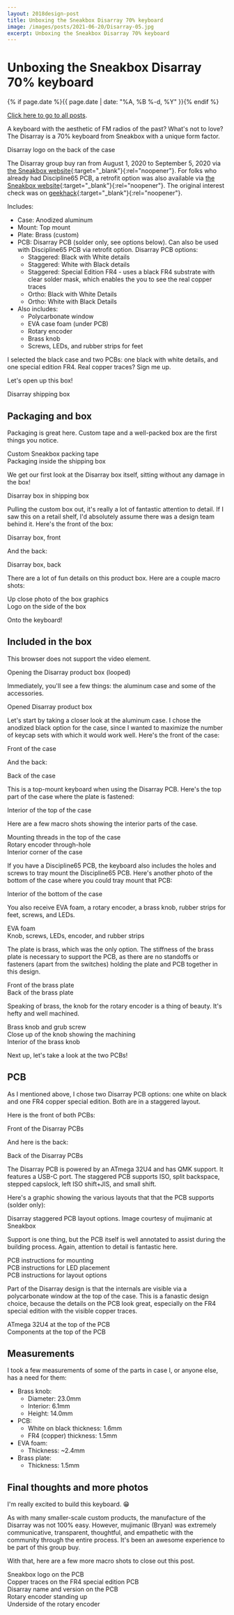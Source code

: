 ```yaml
---
layout: 2018design-post
title: Unboxing the Sneakbox Disarray 70% keyboard
image: /images/posts/2021-06-20/Disarray-05.jpg
excerpt: Unboxing the Sneakbox Disarray 70% keyboard
---
```


# Unboxing the Sneakbox Disarray 70% keyboard

{% if page.date %}{{ page.date | date: "%A, %B %-d, %Y" }}{% endif %}

[Click here to go to all posts](/posts/).

A keyboard with the aesthetic of FM radios of the past? What's not to love? The Disarray is a 70% keyboard from Sneakbox with a unique form factor.

<div class="center width70">
  <a href="/images/posts/2021-06-20/Disarray-26.jpg" target="_blank" rel="noopener">
    <amp-img src="/images/posts/2021-06-20/Disarray-26.jpg" width="3000" height="2000" alt="Disarray logo on the back of the case" layout="responsive"></amp-img>
  </a>
  <figcaption class="center">Disarray logo on the back of the case</figcaption>
</div>

The Disarray group buy ran from August 1, 2020 to September 5, 2020 via [the Sneakbox website](https://sneakbox.com/products/disarray){:target="_blank"}{:rel="noopener"}. For folks who already had Discipline65 PCB, a retrofit option was also available via [the Sneakbox website](https://sneakbox.com/products/retrofit-kit-for-discipline65-case-only){:target="_blank"}{:rel="noopener"}. The original interest check was on [geekhack](https://geekhack.org/index.php?topic=107036.0){:target="_blank"}{:rel="noopener"}.

Includes:

* Case: Anodized aluminum
* Mount: Top mount
* Plate: Brass (custom)
* PCB: Disarray PCB (solder only, see options below). Can also be used with Discipline65 PCB via retrofit option. Disarray PCB options:
  * Staggered: Black with White details
  * Staggered: White with Black details
  * Staggered: Special Edition FR4 - uses a black FR4 substrate with clear solder mask, which enables the you to see the real copper traces
  * Ortho: Black with White Details
  * Ortho: White with Black Details
* Also includes:
  * Polycarbonate window
  * EVA case foam (under PCB)
  * Rotary encoder
  * Brass knob
  * Screws, LEDs, and rubber strips for feet

I selected the black case and two PCBs: one black with white details, and one special edition FR4. Real copper traces? Sign me up.

Let's open up this box!

<div class="center width70">
  <a href="/images/posts/2021-06-20/Disarray-01.jpg" target="_blank" rel="noopener">
    <amp-img src="/images/posts/2021-06-20/Disarray-01.jpg" width="3000" height="2000" alt="Disarray shipping box" layout="responsive"></amp-img>
  </a>
  <figcaption class="center">Disarray shipping box</figcaption>
</div>

## Packaging and box

Packaging is great here. Custom tape and a well-packed box are the first things you notice.

<div class="flex-horizontal">
  <div class="flex-item-horizontal">
    <a href="/images/posts/2021-06-20/Disarray-02.jpg" target="_blank" rel="noopener">
      <amp-img src="/images/posts/2021-06-20/Disarray-02.jpg" width="3000" height="2000" alt="Custom Sneakbox packing tape" layout="responsive"></amp-img>
    </a>
    <figcaption class="center">Custom Sneakbox packing tape</figcaption>
  </div>
  <div class="flex-item-horizontal">
    <a href="/images/posts/2021-06-20/Disarray-03.jpg" target="_blank" rel="noopener">
      <amp-img src="/images/posts/2021-06-20/Disarray-03.jpg" width="3000" height="2000" alt="Packaging inside the shipping box" layout="responsive"></amp-img>
    </a>
    <figcaption class="center">Packaging inside the shipping box</figcaption>
  </div>
</div>

We get our first look at the Disarray box itself, sitting without any damage in the box!

<div class="center width70">
  <a href="/images/posts/2021-06-20/Disarray-04.jpg" target="_blank" rel="noopener">
    <amp-img src="/images/posts/2021-06-20/Disarray-04.jpg" width="3000" height="2000" alt="Disarray box in shipping box" layout="responsive"></amp-img>
  </a>
  <figcaption class="center">Disarray box in shipping box</figcaption>
</div>

Pulling the custom box out, it's really a lot of fantastic attention to detail. If I saw this on a retail shelf, I'd absolutely assume there was a design team behind it. Here's the front of the box:

<div class="center width70">
  <a href="/images/posts/2021-06-20/Disarray-05.jpg" target="_blank" rel="noopener">
    <amp-img src="/images/posts/2021-06-20/Disarray-05.jpg" width="3000" height="2000" alt="Disarray box, front" layout="responsive"></amp-img>
  </a>
  <figcaption class="center">Disarray box, front</figcaption>
</div>

And the back:

<div class="center width70">
  <a href="/images/posts/2021-06-20/Disarray-06.jpg" target="_blank" rel="noopener">
    <amp-img src="/images/posts/2021-06-20/Disarray-06.jpg" width="3000" height="2000" alt="Disarray box, back" layout="responsive"></amp-img>
  </a>
  <figcaption class="center">Disarray box, back</figcaption>
</div>

There are a lot of fun details on this product box. Here are a couple macro shots:

<div class="flex-horizontal">
  <div class="flex-item-horizontal">
    <a href="/images/posts/2021-06-20/Disarray-07.jpg" target="_blank" rel="noopener">
      <amp-img src="/images/posts/2021-06-20/Disarray-07.jpg" width="3000" height="2000" alt="Up close photo of the box graphics" layout="responsive"></amp-img>
    </a>
    <figcaption class="center">Up close photo of the box graphics</figcaption>
  </div>
  <div class="flex-item-horizontal">
    <a href="/images/posts/2021-06-20/Disarray-08.jpg" target="_blank" rel="noopener">
      <amp-img src="/images/posts/2021-06-20/Disarray-08.jpg" width="3000" height="2000" alt="Logo on the side of the box" layout="responsive"></amp-img>
    </a>
    <figcaption class="center">Logo on the side of the box</figcaption>
  </div>
</div>

Onto the keyboard!

## Included in the box

<div class="center width70">
  <amp-video autoplay loop noaudio
    width="1280"
    height="720"
    layout="responsive"
    title="Opening the Disarray product box (looped)">
    <source src="/images/posts/2021-06-20/DisarrayOpeningBox.webm"
      type="video/webm" />
    <source src="/images/posts/2021-06-20/DisarrayOpeningBox.mp4"
      type="video/mp4" />
    <div fallback>
      <p>This browser does not support the video element.</p>
    </div>
  </amp-video>
  <figcaption class="center">Opening the Disarray product box (looped)</figcaption>
</div>

Immediately, you'll see a few things: the aluminum case and some of the accessories. 

<div class="center width70">
  <a href="/images/posts/2021-06-20/Disarray-09.jpg" target="_blank" rel="noopener">
    <amp-img src="/images/posts/2021-06-20/Disarray-09.jpg" width="3000" height="2000" alt="Opened Disarray product box" layout="responsive"></amp-img>
  </a>
  <figcaption class="center">Opened Disarray product box</figcaption>
</div>

Let's start by taking a closer look at the aluminum case. I chose the anodized black option for the case, since I wanted to maximize the number of keycap sets with which it would work well. Here's the front of the case:

<div class="center width70">
  <a href="/images/posts/2021-06-20/Disarray-10.jpg" target="_blank" rel="noopener">
    <amp-img src="/images/posts/2021-06-20/Disarray-10.jpg" width="3000" height="2000" alt="Front of the case" layout="responsive"></amp-img>
  </a>
  <figcaption class="center">Front of the case</figcaption>
</div>

And the back:

<div class="center width70">
  <a href="/images/posts/2021-06-20/Disarray-11.jpg" target="_blank" rel="noopener">
    <amp-img src="/images/posts/2021-06-20/Disarray-11.jpg" width="3000" height="2000" alt="Back of the case" layout="responsive"></amp-img>
  </a>
  <figcaption class="center">Back of the case</figcaption>
</div>

This is a top-mount keyboard when using the Disarray PCB. Here's the top part of the case where the plate is fastened:

<div class="center width70">
  <a href="/images/posts/2021-06-20/Disarray-12.jpg" target="_blank" rel="noopener">
    <amp-img src="/images/posts/2021-06-20/Disarray-12.jpg" width="3000" height="2000" alt="Interior of the top of the case" layout="responsive"></amp-img>
  </a>
  <figcaption class="center">Interior of the top of the case</figcaption>
</div>

Here are a few macro shots showing the interior parts of the case.

<div class="flex-horizontal">
  <div class="flex-item-horizontal">
    <a href="/images/posts/2021-06-20/Disarray-13.jpg" target="_blank" rel="noopener">
      <amp-img src="/images/posts/2021-06-20/Disarray-13.jpg" width="3000" height="2000" alt="Mounting threads in the top of the case" layout="responsive"></amp-img>
    </a>
    <figcaption class="center">Mounting threads in the top of the case</figcaption>
  </div>
  <div class="flex-item-horizontal">
    <a href="/images/posts/2021-06-20/Disarray-14.jpg" target="_blank" rel="noopener">
      <amp-img src="/images/posts/2021-06-20/Disarray-14.jpg" width="3000" height="2000" alt="Rotary encoder through-hole" layout="responsive"></amp-img>
    </a>
    <figcaption class="center">Rotary encoder through-hole</figcaption>
  </div>
  <div class="flex-item-horizontal">
    <a href="/images/posts/2021-06-20/Disarray-15.jpg" target="_blank" rel="noopener">
      <amp-img src="/images/posts/2021-06-20/Disarray-15.jpg" width="3000" height="2000" alt="Interior corner of the case" layout="responsive"></amp-img>
    </a>
    <figcaption class="center">Interior corner of the case</figcaption>
  </div>
</div>

If you have a Discipline65 PCB, the keyboard also includes the holes and screws to tray mount the Discipline65 PCB. Here's another photo of the bottom of the case where you could tray mount that PCB:

<div class="center width70">
  <a href="/images/posts/2021-06-20/Disarray-16.jpg" target="_blank" rel="noopener">
    <amp-img src="/images/posts/2021-06-20/Disarray-16.jpg" width="3000" height="2000" alt="Interior of the bottom of the case" layout="responsive"></amp-img>
  </a>
  <figcaption class="center">Interior of the bottom of the case</figcaption>
</div>

You also receive EVA foam, a rotary encoder, a brass knob, rubber strips for feet, screws, and LEDs.

<div class="flex-horizontal">
  <div class="flex-item-horizontal">
    <a href="/images/posts/2021-06-20/Disarray-17.jpg" target="_blank" rel="noopener">
      <amp-img src="/images/posts/2021-06-20/Disarray-17.jpg" width="3000" height="2000" alt="EVA foam" layout="responsive"></amp-img>
    </a>
    <figcaption class="center">EVA foam</figcaption>
  </div>
  <div class="flex-item-horizontal">
    <a href="/images/posts/2021-06-20/Disarray-20.jpg" target="_blank" rel="noopener">
      <amp-img src="/images/posts/2021-06-20/Disarray-20.jpg" width="3000" height="2000" alt="Knob, screws, LEDs, encoder, and rubber strips" layout="responsive"></amp-img>
    </a>
    <figcaption class="center">Knob, screws, LEDs, encoder, and rubber strips</figcaption>
  </div>
</div>

The plate is brass, which was the only option. The stiffness of the brass plate is necessary to support the PCB, as there are no standoffs or fasteners (apart from the switches) holding the plate and PCB together in this design.

<div class="flex-horizontal">
  <div class="flex-item-horizontal">
    <a href="/images/posts/2021-06-20/Disarray-18.jpg" target="_blank" rel="noopener">
      <amp-img src="/images/posts/2021-06-20/Disarray-18.jpg" width="3000" height="2000" alt="Front of the brass plate" layout="responsive"></amp-img>
    </a>
    <figcaption class="center">Front of the brass plate</figcaption>
  </div>
  <div class="flex-item-horizontal">
    <a href="/images/posts/2021-06-20/Disarray-19.jpg" target="_blank" rel="noopener">
      <amp-img src="/images/posts/2021-06-20/Disarray-19.jpg" width="3000" height="2000" alt="Back of the brass plate" layout="responsive"></amp-img>
    </a>
    <figcaption class="center">Back of the brass plate</figcaption>
  </div>
</div>

Speaking of brass, the knob for the rotary encoder is a thing of beauty. It's hefty and well machined.

<div class="flex-horizontal">
  <div class="flex-item-horizontal">
    <a href="/images/posts/2021-06-20/Disarray-22.jpg" target="_blank" rel="noopener">
      <amp-img src="/images/posts/2021-06-20/Disarray-22.jpg" width="2000" height="3000" alt="Brass knob and grub screw" layout="responsive"></amp-img>
    </a>
    <figcaption class="center">Brass knob and grub screw</figcaption>
  </div>
  <div class="flex-item-horizontal">
    <a href="/images/posts/2021-06-20/Disarray-38.jpg" target="_blank" rel="noopener">
      <amp-img src="/images/posts/2021-06-20/Disarray-38.jpg" width="3000" height="2000" alt="2:1Close up of the knob showing the machining" layout="responsive"></amp-img>
    </a>
    <figcaption class="center">Close up of the knob showing the machining</figcaption>
  </div>
  <div class="flex-item-horizontal">
    <a href="/images/posts/2021-06-20/Disarray-23.jpg" target="_blank" rel="noopener">
      <amp-img src="/images/posts/2021-06-20/Disarray-23.jpg" width="2000" height="3000" alt="Interior of the brass knob" layout="responsive"></amp-img>
    </a>
    <figcaption class="center">Interior of the brass knob</figcaption>
  </div>
</div>

Next up, let's take a look at the two PCBs!

## PCB

As I mentioned above, I chose two Disarray PCB options: one white on black and one FR4 copper special edition. Both are in a staggered layout.

Here is the front of both PCBs:

<div class="center width70">
  <a href="/images/posts/2021-06-20/Disarray-27.jpg" target="_blank" rel="noopener">
    <amp-img src="/images/posts/2021-06-20/Disarray-27.jpg" width="3000" height="2000" alt="Front of the Disarray PCBs" layout="responsive"></amp-img>
  </a>
  <figcaption class="center">Front of the Disarray PCBs</figcaption>
</div>

And here is the back:

<div class="center width70">
  <a href="/images/posts/2021-06-20/Disarray-28.jpg" target="_blank" rel="noopener">
    <amp-img src="/images/posts/2021-06-20/Disarray-28.jpg" width="3000" height="2000" alt="Back of the Disarray PCBs" layout="responsive"></amp-img>
  </a>
  <figcaption class="center">Back of the Disarray PCBs</figcaption>
</div>

The Disarray PCB is powered by an ATmega 32U4 and has QMK support. It features a USB-C port. The staggered PCB supports ISO, split backspace, stepped capslock, left ISO shift+JIS, and small shift.

Here's a graphic showing the various layouts that that the PCB supports (solder only):

<div class="center width70">
  <a href="/images/posts/2021-06-20/DisarrayStaggeredKeyConfig.jpg" target="_blank" rel="noopener">
    <amp-img src="/images/posts/2021-06-20/DisarrayStaggeredKeyConfig.jpg" width="1713" height="1068" alt="Disarray staggered PCB layout options. Image courtesy of mujimanic at Sneakbox" layout="responsive"></amp-img>
  </a>
  <figcaption class="center">Disarray staggered PCB layout options. Image courtesy of mujimanic at Sneakbox</figcaption>
</div>

Support is one thing, but the PCB itself is well annotated to assist during the building process. Again, attention to detail is fantastic here.

<div class="flex-horizontal">
  <div class="flex-item-horizontal">
    <a href="/images/posts/2021-06-20/Disarray-29.jpg" target="_blank" rel="noopener">
      <amp-img src="/images/posts/2021-06-20/Disarray-29.jpg" width="3000" height="2000" alt="PCB instructions for mounting" layout="responsive"></amp-img>
    </a>
    <figcaption class="center">PCB instructions for mounting</figcaption>
  </div>
  <div class="flex-item-horizontal">
    <a href="/images/posts/2021-06-20/Disarray-33.jpg" target="_blank" rel="noopener">
      <amp-img src="/images/posts/2021-06-20/Disarray-33.jpg" width="3000" height="2000" alt="PCB instructions for LED placement" layout="responsive"></amp-img>
    </a>
    <figcaption class="center">PCB instructions for LED placement</figcaption>
  </div>
  <div class="flex-item-horizontal">
    <a href="/images/posts/2021-06-20/Disarray-34.jpg" target="_blank" rel="noopener">
      <amp-img src="/images/posts/2021-06-20/Disarray-34.jpg" width="3000" height="2000" alt="PCB instructions for layout options" layout="responsive"></amp-img>
    </a>
    <figcaption class="center">PCB instructions for layout options</figcaption>
  </div>
</div>

Part of the Disarray design is that the internals are visible via a polycarbonate window at the top of the case. This is a fanastic design choice, because the details on the PCB look great, especially on the FR4 special edition with the visible copper traces.

<div class="flex-horizontal">
  <div class="flex-item-horizontal">
    <a href="/images/posts/2021-06-20/Disarray-35.jpg" target="_blank" rel="noopener">
      <amp-img src="/images/posts/2021-06-20/Disarray-35.jpg" width="3000" height="2000" alt="ATmega 32U4 at the top of the PCB" layout="responsive"></amp-img>
    </a>
    <figcaption class="center">ATmega 32U4 at the top of the PCB</figcaption>
  </div>
  <div class="flex-item-horizontal">
    <a href="/images/posts/2021-06-20/Disarray-36.jpg" target="_blank" rel="noopener">
      <amp-img src="/images/posts/2021-06-20/Disarray-36.jpg" width="3000" height="2000" alt="Components at the top of the PCB" layout="responsive"></amp-img>
    </a>
    <figcaption class="center">Components at the top of the PCB</figcaption>
  </div>
</div>

## Measurements

I took a few measurements of some of the parts in case I, or anyone else, has a need for them:

* Brass knob:
  * Diameter: 23.0mm
  * Interior: 6.1mm
  * Height: 14.0mm
* PCB:
  * White on black thickness: 1.6mm
  * FR4 (copper) thickness: 1.5mm
* EVA foam:
  * Thickness: ~2.4mm
* Brass plate:
  * Thickness: 1.5mm

## Final thoughts and more photos

I'm really excited to build this keyboard. 😁

As with many smaller-scale custom products, the manufacture of the Disarray was not 100% easy. However, mujimanic (Bryan) was extremely communicative, transparent, thoughtful, and empathetic with the community through the entire process. It's been an awesome experience to be part of this group buy.

With that, here are a few more macro shots to close out this post.

<div class="flex-horizontal">
  <div class="flex-item-horizontal">
    <a href="/images/posts/2021-06-20/Disarray-30.jpg" target="_blank" rel="noopener">
      <amp-img src="/images/posts/2021-06-20/Disarray-30.jpg" width="3000" height="2000" alt="Sneakbox logo on the PCB" layout="responsive"></amp-img>
    </a>
    <figcaption class="center">Sneakbox logo on the PCB</figcaption>
  </div>
  <div class="flex-item-horizontal">
    <a href="/images/posts/2021-06-20/Disarray-31.jpg" target="_blank" rel="noopener">
      <amp-img src="/images/posts/2021-06-20/Disarray-31.jpg" width="3000" height="2000" alt="Copper traces on the FR4 special edition PCB" layout="responsive"></amp-img>
    </a>
    <figcaption class="center">Copper traces on the FR4 special edition PCB</figcaption>
  </div>
  <div class="flex-item-horizontal">
    <a href="/images/posts/2021-06-20/Disarray-32.jpg" target="_blank" rel="noopener">
      <amp-img src="/images/posts/2021-06-20/Disarray-32.jpg" width="3000" height="2000" alt="Disarray name and version on the PCB" layout="responsive"></amp-img>
    </a>
    <figcaption class="center">Disarray name and version on the PCB</figcaption>
  </div>
</div>

<div class="flex-horizontal">
  <div class="flex-item-horizontal">
    <a href="/images/posts/2021-06-20/Disarray-24.jpg" target="_blank" rel="noopener">
      <amp-img src="/images/posts/2021-06-20/Disarray-24.jpg" width="2000" height="3000" alt="Rotary encoder standing up" layout="responsive"></amp-img>
    </a>
    <figcaption class="center">Rotary encoder standing up</figcaption>
  </div>
  <div class="flex-item-horizontal">
    <a href="/images/posts/2021-06-20/Disarray-25.jpg" target="_blank" rel="noopener">
      <amp-img src="/images/posts/2021-06-20/Disarray-25.jpg" width="2000" height="3000" alt="Underside of the rotary encoder" layout="responsive"></amp-img>
    </a>
    <figcaption class="center">Underside of the rotary encoder</figcaption>
  </div>
</div>
